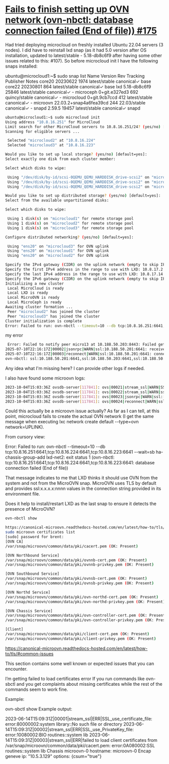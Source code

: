 # **[Fails to finish setting up OVN network (ovn-nbctl: database connection failed (End of file)) #175](<https://github.com/canonical/microcloud/issues/175>)**

Had tried deploying microcloud on freshly installed Ubuntu 22.04 servers (3 nodes). I did have to reinstall lxd snap (as it had 5.0 version after OS installation, updated to latest/stable - 5.18-db8c6f9 after having some other issues related to this: #107). So before microcloud init I have the following snaps installed:

ubuntu@microcloud1:~$ sudo snap list
Name        Version                 Rev    Tracking       Publisher   Notes
core20      20230622                1974   latest/stable  canonical✓  base
core22      20230801                864    latest/stable  canonical✓  base
lxd         5.18-db8c6f9            25846  latest/stable  canonical✓  -
microceph   0+git.e327ed3           692    quincy/stable  canonical✓  -
microcloud  0+git.9cb7ccd           412    latest/stable  canonical✓  -
microovn    22.03.2+snap4a6fea39cd  244    22.03/stable   canonical✓  -
snapd       2.59.5                  19457  latest/stable  canonical✓  snapd

```bash
ubuntu@microcloud1:~$ sudo microcloud init
Using address "10.8.16.251" for MicroCloud
Limit search for other MicroCloud servers to 10.8.16.251/24? (yes/no) [default=yes]: 
Scanning for eligible servers ...

 Selected "microcloud2" at "10.8.16.224"
 Selected "microcloud3" at "10.8.16.223"

Would you like to set up local storage? (yes/no) [default=yes]: 
Select exactly one disk from each cluster member:

Select which disks to wipe:

 Using "/dev/disk/by-id/scsi-0QEMU_QEMU_HARDDISK_drive-scsi2" on "microcloud1" for local storage pool
 Using "/dev/disk/by-id/scsi-0QEMU_QEMU_HARDDISK_drive-scsi2" on "microcloud2" for local storage pool
 Using "/dev/disk/by-id/scsi-0QEMU_QEMU_HARDDISK_drive-scsi2" on "microcloud3" for local storage pool

Would you like to set up distributed storage? (yes/no) [default=yes]: 
Select from the available unpartitioned disks:

Select which disks to wipe:

 Using 1 disk(s) on "microcloud1" for remote storage pool
 Using 1 disk(s) on "microcloud2" for remote storage pool
 Using 1 disk(s) on "microcloud3" for remote storage pool

Configure distributed networking? (yes/no) [default=yes]: 

 Using "ens20" on "microcloud3" for OVN uplink
 Using "ens20" on "microcloud1" for OVN uplink
 Using "ens20" on "microcloud2" for OVN uplink

Specify the IPv4 gateway (CIDR) on the uplink network (empty to skip IPv4): 10.8.17.1/24
Specify the first IPv4 address in the range to use with LXD: 10.8.17.2
Specify the last IPv4 address in the range to use with LXD: 10.8.17.14
Specify the IPv6 gateway (CIDR) on the uplink network (empty to skip IPv6): 
Initializing a new cluster
 Local MicroCloud is ready
 Local LXD is ready
 Local MicroOVN is ready
 Local MicroCeph is ready
Awaiting cluster formation ...
 Peer "microcloud2" has joined the cluster
 Peer "microcloud3" has joined the cluster
Cluster initialization is complete
Error: Failed to run: ovn-nbctl --timeout=10 --db tcp:10.8.16.251:6641,tcp:10.8.16.224:6641,tcp:10.8.16.223:6641 --wait=sb ha-chassis-group-add lxd-net2: exit status 1 (ovn-nbctl: tcp:10.8.16.251:6641,tcp:10.8.16.224:6641,tcp:10.8.16.223:6641: database connection failed (End of file))
```

my error

```bash
 Error: Failed to notify peer micro13 at 10.188.50.203:8443: Failed getting port group UUID for network "default" setup: Failed to run: ovn-nbctl --timeout=10 --db ssl:10.188.50.201:6641,ssl:10.188.50.203:6641,ssl:10.188.50.202:6641 -c /proc/self/fd/3 -p /proc/self/fd/4 -C /proc/self/fd/5 --wait=sb --format=csv --no-headings --data=bare --colum=_uuid,name,acl find port_group name=lxd_net2: exit status 1 (2025-07-10T22:16:17Z|00001|stream_ssl|WARN|SSL_read: error:0A000412:SSL routines::sslv3 alert bad certificate
2025-07-10T22:16:17Z|00002|jsonrpc|WARN|ssl:10.188.50.201:6641: receive error: Input/output error
2025-07-10T22:16:17Z|00003|reconnect|WARN|ssl:10.188.50.201:6641: connection dropped (Input/output error)
ovn-nbctl: ssl:10.188.50.201:6641,ssl:10.188.50.203:6641,ssl:10.188.50.202:6641: database connection failed (Connection refused))
```

Any idea what I'm missing here? I can provide other logs if needed.

I also have found some microovn logs:

```bash
2023-10-04T15:03:36Z ovsdb-server[117841]: ovs|00021|stream_ssl|WARN|SSL_accept: error:0A00010B:SSL routines::wrong version number
2023-10-04T15:03:36Z ovsdb-server[117841]: ovs|00022|stream_ssl|WARN|ssl:[::ffff:10.8.16.251]:57070: received JSON-RPC data on SSL channel
2023-10-04T15:03:36Z ovsdb-server[117841]: ovs|00023|jsonrpc|WARN|ssl:[::ffff:10.8.16.251]:57070: receive error: Protocol error
2023-10-04T15:03:36Z ovsdb-server[117841]: ovs|00024|reconnect|WARN|ssl:[::ffff:10.8.16.251]:57070: connection dropped (Protocol error)
```

Could this actually be a microovn issue actually? As far as I can tell, at this point, microcloud fails to create the actual OVN network
(I get the same message when executing lxc network create default --type=ovn network=UPLINK).

From cursory view:

Error: Failed to run: ovn-nbctl --timeout=10 --db tcp:10.8.16.251:6641,tcp:10.8.16.224:6641,tcp:10.8.16.223:6641 --wait=sb ha-chassis-group-add lxd-net2: exit status 1 (ovn-nbctl: tcp:10.8.16.251:6641,tcp:10.8.16.224:6641,tcp:10.8.16.223:6641: database connection failed (End of file))

That message indicates to me that LXD thinks it should use OVN from the system and not from the MicroOVN snap. MicroOVN uses TLS by default and provides ssl:x.x.x.x:nnnn values in the connection string provided in its environment file.

Does it help to install/restart LXD as the last snap to ensure it detects the presence of MicroOVN?

```bash
ovn-nbctl show

https://canonical-microovn.readthedocs-hosted.com/en/latest/how-to/tls/
sudo microovn certificates list
[sudo] password for brent: 
[OVN CA]
/var/snap/microovn/common/data/pki/cacert.pem (OK: Present)

[OVN Northbound Service]
/var/snap/microovn/common/data/pki/ovnnb-cert.pem (OK: Present)
/var/snap/microovn/common/data/pki/ovnnb-privkey.pem (OK: Present)

[OVN Southbound Service]
/var/snap/microovn/common/data/pki/ovnsb-cert.pem (OK: Present)
/var/snap/microovn/common/data/pki/ovnsb-privkey.pem (OK: Present)

[OVN Northd Service]
/var/snap/microovn/common/data/pki/ovn-northd-cert.pem (OK: Present)
/var/snap/microovn/common/data/pki/ovn-northd-privkey.pem (OK: Present)

[OVN Chassis Service]
/var/snap/microovn/common/data/pki/ovn-controller-cert.pem (OK: Present)
/var/snap/microovn/common/data/pki/ovn-controller-privkey.pem (OK: Present)

[Client]
/var/snap/microovn/common/data/pki/client-cert.pem (OK: Present)
/var/snap/microovn/common/data/pki/client-privkey.pem (OK: Present)
```

<https://canonical-microovn.readthedocs-hosted.com/en/latest/how-to/tls/#common-issues>

This section contains some well known or expected issues that you can encounter.

I’m getting failed to load certificates error
If you run commands like ovn-sbctl and you get complaints about missing certificates while the rest of the commands seem to work fine.

Example:

ovn-sbctl show
Example output:

2023-06-14T15:09:31Z|00001|stream_ssl|ERR|SSL_use_certificate_file: error:80000002:system library::No such file or directory
2023-06-14T15:09:31Z|00002|stream_ssl|ERR|SSL_use_PrivateKey_file: error:10080002:BIO routines::system lib
2023-06-14T15:09:31Z|00003|stream_ssl|ERR|failed to load client certificates from /var/snap/microovn/common/data/pki/cacert.pem: error:0A080002:SSL routines::system lib
Chassis microovn-0
    hostname: microovn-0
    Encap geneve
        ip: "10.5.3.129"
        options: {csum="true"}
